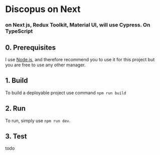 # Discopus on Next
### on Next js, Redux Toolkit, Material UI, will use Cypress. On TypeScript

## 0. Prerequisites

I use [Node.js](https://nodejs.org/en/), and therefore recommend you to use it for this project but you are free to use any other manager.

## 1. Build

To build a deployable project use command `npm run build`

## 2. Run

To run, simply use `npm run dev`.

## 3. Test

todo
